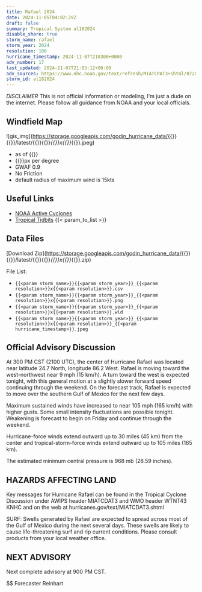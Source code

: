 ```yaml
---
title: Rafael 2024
date: 2024-11-05T04:02:29Z
draft: false
summary: Tropical System al182024
disable_share: true
storm_name: rafael
storm_year: 2024
resolution: 100
hurricane_timestamp: 2024-11-07T210300+0000
adv_number: 17
last_updated: 2024-11-07T21:03:12+00:00
adv_sources: https://www.nhc.noaa.gov/text/refresh/MIATCPAT3+shtml/072033.shtml;https://www.nhc.noaa.gov/refresh/graphics_at3+shtml/203832.shtml?cone
storm_id: al182024
---
```

*DISCLAIMER* This is not official information or modeling, I'm just a dude on the internet.  Please follow all guidance from NOAA and your local officials.

## Windfield Map
![gis_img](https://storage.googleapis.com/godin_hurricane_data/{{<param storm_name>}}{{<param storm_year>}}/latest/{{<param storm_name>}}{{<param storm_year>}}_{{<param resolution>}}x{{<param resolution>}}_{{<param hurricane_timestamp>}}.jpeg)

- as of {{<param last_updated>}}
- {{<param resolution>}}px per degree
- GWAF 0.9
- No Friction
- default radius of maximum wind is 15kts

## Useful Links
- [NOAA Active Cyclones](https://www.nhc.noaa.gov/)
- [Tropical Tidbits](https://www.tropicaltidbits.com/storminfo/)
{{< param_to_list >}}

## Data Files
[Download Zip](https://storage.googleapis.com/godin_hurricane_data/{{<param storm_name>}}{{<param storm_year>}}/latest/{{<param storm_name>}}{{<param storm_year>}}_{{<param resolution>}}x{{<param resolution>}}_{{<param hurricane_timestamp>}}.zip)

File List:
- `{{<param storm_name>}}{{<param storm_year>}}_{{<param resolution>}}x{{<param resolution>}}.csv`
- `{{<param storm_name>}}{{<param storm_year>}}_{{<param resolution>}}x{{<param resolution>}}.png`
- `{{<param storm_name>}}{{<param storm_year>}}_{{<param resolution>}}x{{<param resolution>}}.wld`
- `{{<param storm_name>}}{{<param storm_year>}}_{{<param resolution>}}x{{<param resolution>}}_{{<param hurricane_timestamp>}}.jpeg`


## Official Advisory Discussion
At 300 PM CST (2100 UTC), the center of Hurricane Rafael was located 
near latitude 24.7 North, longitude 86.2 West. Rafael is moving 
toward the west-northwest near 9 mph (15 km/h). A turn toward the 
west is expected tonight, with this general motion at a slightly 
slower forward speed continuing through the weekend. On the forecast 
track, Rafael is expected to move over the southern Gulf of Mexico 
for the next few days.
 
Maximum sustained winds have increased to near 105 mph (165 km/h) 
with higher gusts. Some small intensity fluctuations are possible 
tonight. Weakening is forecast to begin on Friday and continue 
through the weekend.
 
Hurricane-force winds extend outward up to 30 miles (45 km) from the
center and tropical-storm-force winds extend outward up to 105 miles
(165 km).
 
The estimated minimum central pressure is 968 mb (28.59 inches).
 
 
HAZARDS AFFECTING LAND
----------------------
Key messages for Hurricane Rafael can be found in the Tropical
Cyclone Discussion under AWIPS header MIATCDAT3 and WMO header
WTNT43 KNHC and on the web at hurricanes.gov/text/MIATCDAT3.shtml
 
SURF: Swells generated by Rafael are expected to spread across most
of the Gulf of Mexico during the next several days. These swells are
likely to cause life-threatening surf and rip current conditions.
Please consult products from your local weather office.
 
 
NEXT ADVISORY
-------------
Next complete advisory at 900 PM CST.
 
$$
Forecaster Reinhart